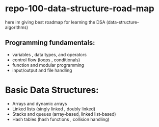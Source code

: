 # repo-100-data-structure-road-map
here im giving best roadmap for learning the DSA (data-structure-algorithms)

## Programming fundamentals:
* variables , data types, and operators
* control flow (loops , conditionals)
* function and modular programming 
* input/output and file handling

# Basic Data Structures:
* Arrays and dynamic arrays
* Linked lists (singly linked , doubly linked)
* Stacks and queues (array-based, linked list-based)
* Hash tables (hash functions , collision handling)